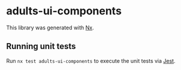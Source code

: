 # adults-ui-components

This library was generated with [Nx](https://nx.dev).

## Running unit tests

Run `nx test adults-ui-components` to execute the unit tests via [Jest](https://jestjs.io).
